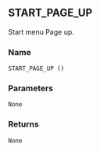 ## START\_PAGE\_UP

Start menu Page up.


### Name

`START_PAGE_UP ()`


### Parameters

`None`


### Returns

`None
`
